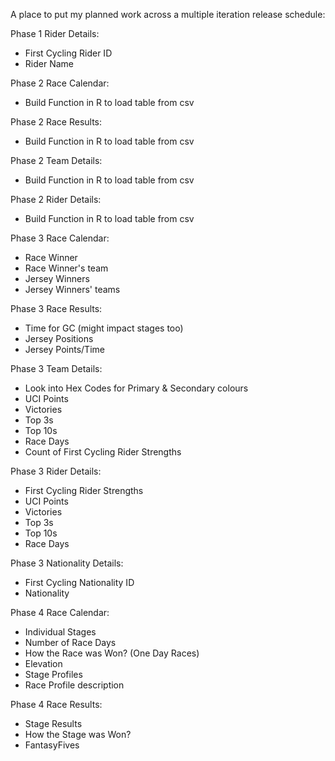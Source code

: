 A place to put my planned work across a multiple iteration release schedule:

Phase 1 Rider Details:
- First Cycling Rider ID
- Rider Name

Phase 2 Race Calendar:
- Build Function in R to load table from csv

Phase 2 Race Results:
- Build Function in R to load table from csv

Phase 2 Team Details:
- Build Function in R to load table from csv

Phase 2 Rider Details:
- Build Function in R to load table from csv

Phase 3 Race Calendar:
- Race Winner
- Race Winner's team
- Jersey Winners
- Jersey Winners' teams

Phase 3 Race Results:
- Time for GC (might impact stages too)
- Jersey Positions
- Jersey Points/Time

Phase 3 Team Details:
- Look into Hex Codes for Primary & Secondary colours
- UCI Points
- Victories
- Top 3s
- Top 10s
- Race Days
- Count of First Cycling Rider Strengths

Phase 3 Rider Details:
- First Cycling Rider Strengths
- UCI Points
- Victories
- Top 3s
- Top 10s
- Race Days

Phase 3 Nationality Details:
- First Cycling Nationality ID
- Nationality

Phase 4 Race Calendar:
- Individual Stages
- Number of Race Days
- How the Race was Won? (One Day Races)
- Elevation
- Stage Profiles
- Race Profile description

Phase 4 Race Results:
- Stage Results
- How the Stage was Won?
- FantasyFives

